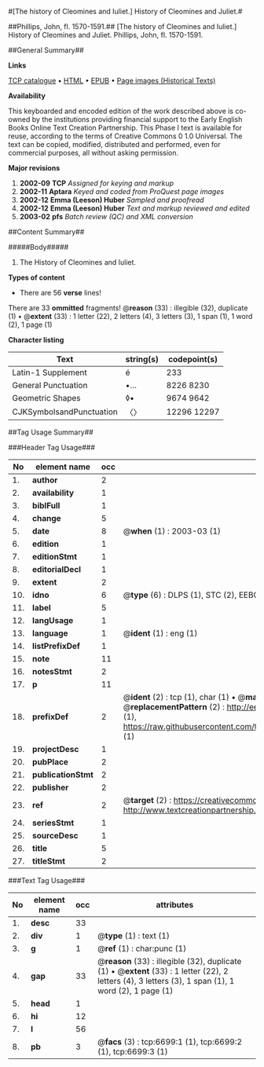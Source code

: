 #[The history of Cleomines and Iuliet.] History of Cleomines and Juliet.#

##Phillips, John, fl. 1570-1591.##
[The history of Cleomines and Iuliet.]
History of Cleomines and Juliet.
Phillips, John, fl. 1570-1591.

##General Summary##

**Links**

[TCP catalogue](http://www.ota.ox.ac.uk/tcp/)  • 
[HTML](http://tei.it.ox.ac.uk/tcp/Texts-HTML/free/A09/A09590.html)  • 
[EPUB](http://tei.it.ox.ac.uk/tcp/Texts-EPUB/free/A09/A09590.epub) • 
[Page images (Historical Texts)](https://data.historicaltexts.jisc.ac.uk/view?pubId=eebo-99842075e&pageId=eebo-99842075e-6699-1)

**Availability**

This keyboarded and encoded edition of the
	       work described above is co-owned by the institutions
	       providing financial support to the Early English Books
	       Online Text Creation Partnership. This Phase I text is
	       available for reuse, according to the terms of Creative
	       Commons 0 1.0 Universal. The text can be copied,
	       modified, distributed and performed, even for
	       commercial purposes, all without asking permission.

**Major revisions**

1. __2002-09__ __TCP__ *Assigned for keying and markup*
1. __2002-11__ __Aptara__ *Keyed and coded from ProQuest page images*
1. __2002-12__ __Emma (Leeson) Huber__ *Sampled and proofread*
1. __2002-12__ __Emma (Leeson) Huber__ *Text and markup reviewed and edited*
1. __2003-02__ __pfs__ *Batch review (QC) and XML conversion*

##Content Summary##

#####Body#####

1. The History of Cleomines and Iuliet.

**Types of content**

  * There are 56 **verse** lines!

There are 33 **ommitted** fragments! 
 @__reason__ (33) : illegible (32), duplicate (1)  •  @__extent__ (33) : 1 letter (22), 2 letters (4), 3 letters (3), 1 span (1), 1 word (2), 1 page (1)

**Character listing**


|Text|string(s)|codepoint(s)|
|---|---|---|
|Latin-1 Supplement|é|233|
|General Punctuation|•…|8226 8230|
|Geometric Shapes|◊▪|9674 9642|
|CJKSymbolsandPunctuation|〈〉|12296 12297|

##Tag Usage Summary##

###Header Tag Usage###

|No|element name|occ|attributes|
|---|---|---|---|
|1.|__author__|2||
|2.|__availability__|1||
|3.|__biblFull__|1||
|4.|__change__|5||
|5.|__date__|8| @__when__ (1) : 2003-03 (1)|
|6.|__edition__|1||
|7.|__editionStmt__|1||
|8.|__editorialDecl__|1||
|9.|__extent__|2||
|10.|__idno__|6| @__type__ (6) : DLPS (1), STC (2), EEBO-CITATION (1), PROQUEST (1), VID (1)|
|11.|__label__|5||
|12.|__langUsage__|1||
|13.|__language__|1| @__ident__ (1) : eng (1)|
|14.|__listPrefixDef__|1||
|15.|__note__|11||
|16.|__notesStmt__|2||
|17.|__p__|11||
|18.|__prefixDef__|2| @__ident__ (2) : tcp (1), char (1)  •  @__matchPattern__ (2) : ([0-9\-]+):([0-9IVX]+) (1), (.+) (1)  •  @__replacementPattern__ (2) : http://eebo.chadwyck.com/downloadtiff?vid=$1&page=$2 (1), https://raw.githubusercontent.com/textcreationpartnership/Texts/master/tcpchars.xml#$1 (1)|
|19.|__projectDesc__|1||
|20.|__pubPlace__|2||
|21.|__publicationStmt__|2||
|22.|__publisher__|2||
|23.|__ref__|2| @__target__ (2) : https://creativecommons.org/publicdomain/zero/1.0/ (1), http://www.textcreationpartnership.org/docs/. (1)|
|24.|__seriesStmt__|1||
|25.|__sourceDesc__|1||
|26.|__title__|5||
|27.|__titleStmt__|2||


###Text Tag Usage###

|No|element name|occ|attributes|
|---|---|---|---|
|1.|__desc__|33||
|2.|__div__|1| @__type__ (1) : text (1)|
|3.|__g__|1| @__ref__ (1) : char:punc (1)|
|4.|__gap__|33| @__reason__ (33) : illegible (32), duplicate (1)  •  @__extent__ (33) : 1 letter (22), 2 letters (4), 3 letters (3), 1 span (1), 1 word (2), 1 page (1)|
|5.|__head__|1||
|6.|__hi__|12||
|7.|__l__|56||
|8.|__pb__|3| @__facs__ (3) : tcp:6699:1 (1), tcp:6699:2 (1), tcp:6699:3 (1)|
